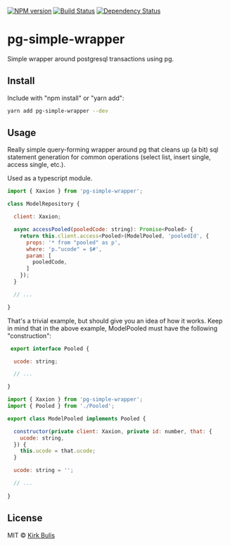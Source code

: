 [![NPM version][npm-image]][npm-url] [![Build Status][travis-image]][travis-url] [![Dependency Status][daviddm-image]][daviddm-url]

# pg-simple-wrapper
Simple wrapper around postgresql transactions using pg.

## Install
Include with "npm install" or "yarn add":

```bash
yarn add pg-simple-wrapper --dev
```

## Usage

Really simple query-forming wrapper around pg that cleans up (a bit) sql statement
generation for common operations (select list, insert single, access single, etc.).

Used as a typescript module.

```javascript
import { Xaxion } from 'pg-simple-wrapper';

class ModelRepository {

  client: Xaxion;

  async accessPooled(pooledCode: string): Promise<Pooled> {
    return this.client.access<Pooled>(ModelPooled, 'pooledId', {
      props: '* from "pooled" as p',
      where: 'p."ucode" = $#',
      param: [
        pooledCode,
      ]
    });
  }

  // ...

}
```

That's a trivial example, but should give you an idea of how it works. Keep in mind
that in the above example, ModelPooled must have the following "construction":

```javascript
 export interface Pooled {

  ucode: string;

  // ...

}
```

```javascript
import { Xaxion } from 'pg-simple-wrapper';
import { Pooled } from './Pooled';

export class ModelPooled implements Pooled {

  constructor(private client: Xaxion, private id: number, that: {
    ucode: string,
  }) {
    this.ucode = that.ucode;
  }

  ucode: string = '';

  // ...
  
}
```

## License

MIT © [Kirk Bulis](http://github.com/kbulis)

[npm-image]: https://badge.fury.io/js/pg-simple-wrapper.svg
[npm-url]: https://npmjs.org/package/pg-simple-wrapper
[travis-image]: https://travis-ci.org/kbulis/pg-simple-wrapper.svg?branch=master
[travis-url]: https://travis-ci.org/kbulis/pg-simple-wrapper
[daviddm-image]: https://david-dm.org/kbulis/pg-simple-wrapper.svg?theme=shields.io
[daviddm-url]: https://david-dm.org/kbulis/pg-simple-wrapper

